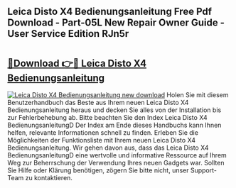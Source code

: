 ## Leica Disto X4 Bedienungsanleitung Free Pdf Download - Part-05L New Repair Owner Guide - User Service Edition RJn5r

# <h2><a href="http://df2wus.blite.top/?on=Leica+Disto+X4+Bedienungsanleitung">🔗Download 👉🔴 Leica Disto X4 Bedienungsanleitung</a></h2>

[![Leica Disto X4 Bedienungsanleitung new download](https://i.imgur.com/lujVjoI.png)](http://df2wus.blite.top/?on=Leica+Disto+X4+Bedienungsanleitung)
Holen Sie mit diesem Benutzerhandbuch das Beste aus Ihrem neuen Leica Disto X4 Bedienungsanleitung heraus und decken Sie alles von der Installation bis zur Fehlerbehebung ab. Bitte beachten Sie den Index Leica Disto X4 BedienungsanleitungD Der Index am Ende dieses Handbuchs kann Ihnen helfen, relevante Informationen schnell zu finden. Erleben Sie die Möglichkeiten der Funktionsliste mit Ihrem neuen Leica Disto X4 Bedienungsanleitung. Wir gehen davon aus, dass das Leica Disto X4 BedienungsanleitungD eine wertvolle und informative Ressource auf Ihrem Weg zur Beherrschung der Verwendung Ihres neuen Gadgets war. Sollten Sie Hilfe oder Klärung benötigen, zögern Sie bitte nicht, unser Support-Team zu kontaktieren.
